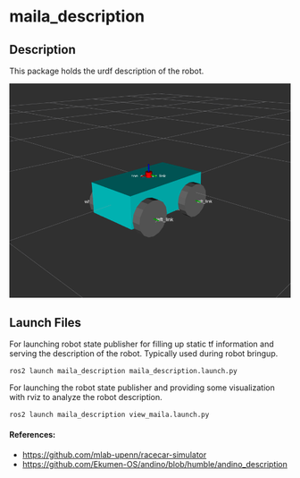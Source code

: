 # maila_description

## Description
This package holds the urdf description of the robot.

<img src="docs/robot_rviz.png">

## Launch Files

For launching robot state publisher for filling up static tf information and serving the description of the robot. Typically used during robot bringup.
```
ros2 launch maila_description maila_description.launch.py
```

For launching the robot state publisher and providing some visualization with rviz to analyze the robot description.
```
ros2 launch maila_description view_maila.launch.py
```


#### References:
 * https://github.com/mlab-upenn/racecar-simulator
 * https://github.com/Ekumen-OS/andino/blob/humble/andino_description


